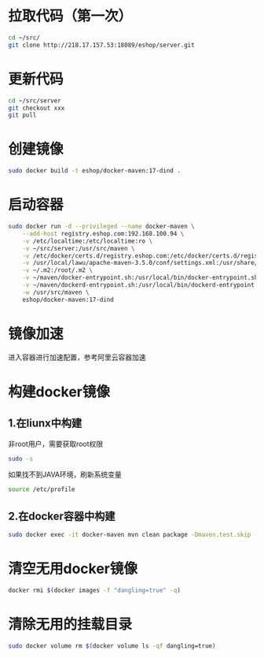 拉取代码（第一次）
======

```bash    
cd ~/src/
git clone http://218.17.157.53:18089/eshop/server.git
```

更新代码
======

```bash    
cd ~/src/server
git checkout xxx
git pull
```

创建镜像
======
```Bash
sudo docker build -t eshop/docker-maven:17-dind .
```


启动容器
======
```bash
sudo docker run -d --privileged --name docker-maven \
    --add-host registry.eshop.com:192.168.100.94 \
    -v /etc/localtime:/etc/localtime:ro \
    -v ~/src/server:/usr/src/maven \
    -v /etc/docker/certs.d/registry.eshop.com:/etc/docker/certs.d/registry.eshop.com:ro \
    -v /usr/local/lawu/apache-maven-3.5.0/conf/settings.xml:/usr/share/maven/conf/settings.xml \
    -v ~/.m2:/root/.m2 \
    -v ~/maven/docker-entrypoint.sh:/usr/local/bin/docker-entrypoint.sh \
    -v ~/maven/dockerd-entrypoint.sh:/usr/local/bin/dockerd-entrypoint.sh \
    -w /usr/src/maven \
    eshop/docker-maven:17-dind
```

镜像加速
======
进入容器进行加速配置，参考阿里云容器加速

构建docker镜像
======

1.在liunx中构建
------

非root用户，需要获取root权限
```bash
sudo -s
```

如果找不到JAVA环境，刷新系统变量
```bash
source /etc/profile
```

2.在docker容器中构建
------
```bash    
sudo docker exec -it docker-maven mvn clean package -Dmaven.test.skip -DpushImage
```


清空无用docker镜像
======
```bash 
docker rmi $(docker images -f "dangling=true" -q)
```

清除无用的挂载目录
======
```bash
sudo docker volume rm $(docker volume ls -qf dangling=true)
```